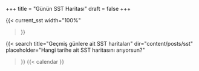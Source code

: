 +++
title = "Günün SST Haritası"
draft = false
+++

{{<
current_sst
width="100%"
>}}
<!-- {{<
inTextImg
url="https://upload.wikimedia.org/wikipedia/commons/1/17/Warning.svg"
>}} -->
{{< 
search 
title="Geçmiş günlere ait SST haritaları" 
dir="content/posts/sst" 
placeholder="Hangi tarihe ait SST haritasını arıyorsun?" 
>}}
{{<
calendar
>}}